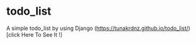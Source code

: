 # todo_list
A simple todo_list by using Django
(https://tunakrdnz.github.io/todo_list/)[click Here To See It !]
